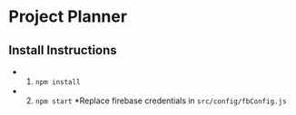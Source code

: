 # Project Planner
## Install Instructions
- 1. `npm install`
- 2. `npm start`
*Replace firebase credentials in `src/config/fbConfig.js`
